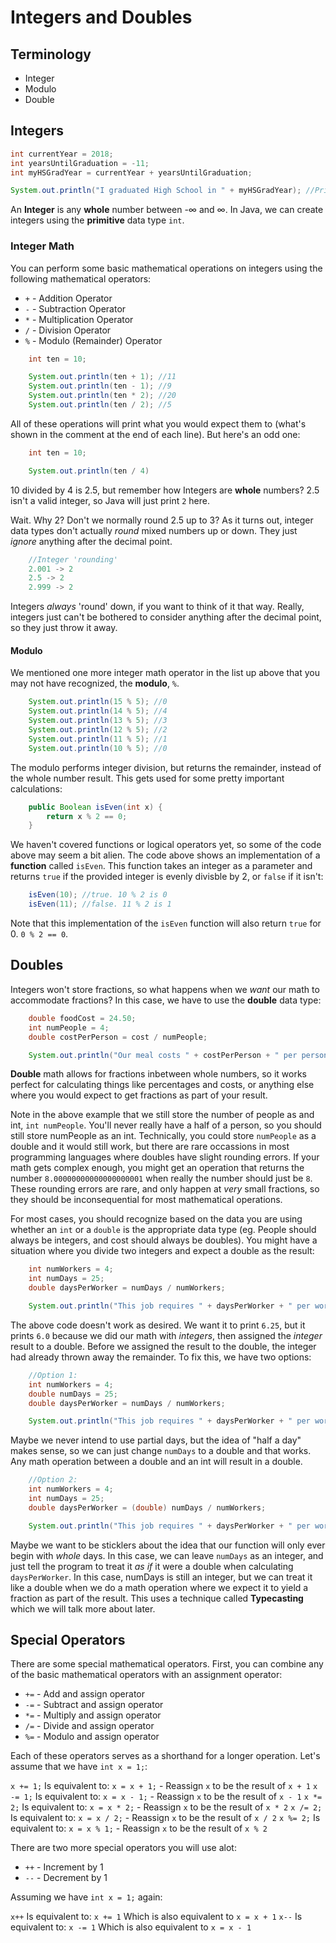# Integers and Doubles

## Terminology
* Integer
* Modulo
* Double

## Integers
```java
int currentYear = 2018;
int yearsUntilGraduation = -11;
int myHSGradYear = currentYear + yearsUntilGraduation;

System.out.println("I graduated High School in " + myHSGradYear); //Prints: I graduated High School in 2007
```

An **Integer** is any **whole** number between -&#8734; and &#8734;. In Java, we can create integers using the **primitive** data type ```int```.

### Integer Math
You can perform some basic mathematical operations on integers using the following mathematical operators:

* ```+``` - Addition Operator
* ```-``` - Subtraction Operator
* ```*``` - Multiplication Operator
* ```/``` - Division Operator
* ```%``` - Modulo (Remainder) Operator

```java
    int ten = 10;

    System.out.println(ten + 1); //11
    System.out.println(ten - 1); //9
    System.out.println(ten * 2); //20
    System.out.println(ten / 2); //5
```

All of these operations will print what you would expect them to (what's shown in the comment at the end of each line). But here's an odd one:

```java
    int ten = 10;

    System.out.println(ten / 4)
```

10 divided by 4 is 2.5, but remember how Integers are **whole** numbers? 2.5 isn't a valid integer, so Java will just print ```2``` here.

Wait. Why 2? Don't we normally round 2.5 up to 3? As it turns out, integer data types don't actually *round* mixed numbers up or down. They just *ignore* anything after the decimal point.

```java
    //Integer 'rounding'
    2.001 -> 2
    2.5 -> 2
    2.999 -> 2
```

Integers *always* 'round' down, if you want to think of it that way. Really, integers just can't be bothered to consider anything after the decimal point, so they just throw it away.

#### Modulo
We mentioned one more integer math operator in the list up above that you may not have recognized, the **modulo**, ```%```.

```java
    System.out.println(15 % 5); //0
    System.out.println(14 % 5); //4
    System.out.println(13 % 5); //3
    System.out.println(12 % 5); //2
    System.out.println(11 % 5); //1
    System.out.println(10 % 5); //0
```

The modulo performs integer division, but returns the remainder, instead of the whole number result. This gets used for some pretty important calculations:

```java
    public Boolean isEven(int x) {
        return x % 2 == 0;
    }
```

We haven't covered functions or logical operators yet, so some of the code above may seem a bit alien. The code above shows an implementation of a **function** called ```isEven```. This function takes an integer as a parameter and returns ```true``` if the provided integer is evenly divisble by 2, or ```false``` if it isn't:

```java
    isEven(10); //true. 10 % 2 is 0
    isEven(11); //false. 11 % 2 is 1
```

Note that this implementation of the ```isEven``` function will also return ```true``` for 0. ```0 % 2 == 0```.

## Doubles
Integers won't store fractions, so what happens when we *want* our math to accommodate fractions? In this case, we have to use the **double** data type:

```java
    double foodCost = 24.50;
    int numPeople = 4;
    double costPerPerson = cost / numPeople;

    System.out.println("Our meal costs " + costPerPerson + " per person.");
```

**Double** math allows for fractions inbetween whole numbers, so it works perfect for calculating things like percentages and costs, or anything else where you would expect to get fractions as part of your result.

Note in the above example that we still store the number of people as and int, ```int numPeople```. You'll never really have a half of a person, so you should still store numPeople as an int. Technically, you could store ```numPeople``` as a double and it would still work, but there are rare occassions in most programming languages where doubles have slight rounding errors. If your math gets complex enough, you might get an operation that returns the number ```8.00000000000000000001``` when really the number should just be ```8```. These rounding errors are rare, and only happen at *very* small fractions, so they should be inconsequential for most mathematical operations.

For most cases, you should recognize based on the data you are using whether an ```int``` or a ```double``` is the appropriate data type (eg. People should always be integers, and cost should always be doubles). You might have a situation where you divide two integers and expect a double as the result:

```java
    int numWorkers = 4;
    int numDays = 25;
    double daysPerWorker = numDays / numWorkers;

    System.out.println("This job requires " + daysPerWorker + " per worker");
```

The above code doesn't work as desired. We want it to print ```6.25```, but it prints ```6.0``` because we did our math with *integers*, then assigned the *integer* result to a double. Before we assigned the result to the double, the integer had already thrown away the remainder. To fix this, we have two options:

```java
    //Option 1:
    int numWorkers = 4;
    double numDays = 25;
    double daysPerWorker = numDays / numWorkers;

    System.out.println("This job requires " + daysPerWorker + " per worker");
```

Maybe we never intend to use partial days, but the idea of "half a day" makes sense, so we can just change ```numDays``` to a double and that works. Any math operation between a double and an int will result in a double.

```java
    //Option 2:
    int numWorkers = 4;
    int numDays = 25;
    double daysPerWorker = (double) numDays / numWorkers;

    System.out.println("This job requires " + daysPerWorker + " per worker");    
```

Maybe we want to be sticklers about the idea that our function will only ever begin with *whole* days. In this case, we can leave ```numDays``` as an integer, and just tell the program to treat it *as if* it were a double when calculating ```daysPerWorker```. In this case, numDays is still an integer, but we can treat it like a double when we do a math operation where we expect it to yield a fraction as part of the result. This uses a technique called **Typecasting** which we will talk more about later.

## Special Operators
There are some special mathematical operators. First, you can combine any of the basic mathematical operators with an assignment operator:

* ```+=``` - Add and assign operator
* ```-=``` - Subtract and assign operator
* ```*=``` - Multiply and assign operator
* ```/=``` - Divide and assign operator
* ```%=``` - Modulo and assign operator

Each of these operators serves as a shorthand for a longer operation. Let's assume that we have ```int x = 1;```:

```x += 1;``` Is equivalent to: ```x = x + 1;``` - Reassign ```x``` to be the result of ```x + 1```
```x -= 1;``` Is equivalent to: ```x = x - 1;``` - Reassign ```x``` to be the result of ```x - 1```
```x *= 2;``` Is equivalent to: ```x = x * 2;``` - Reassign ```x``` to be the result of ```x * 2```
```x /= 2;``` Is equivalent to: ```x = x / 2;``` - Reassign ```x``` to be the result of ```x / 2```
```x %= 2;``` Is equivalent to: ```x = x % 1;``` - Reassign ```x``` to be the result of ```x % 2```

There are two more special operators you will use alot:

* ```++``` - Increment by 1
* ```--``` - Decrement by 1

Assuming we have ```int x = 1;``` again:

```x++``` Is equivalent to: ```x += 1``` Which is also equivalent to ```x = x + 1```
```x--``` Is equivalent to: ```x -= 1``` Which is also equivalent to ```x = x - 1```
